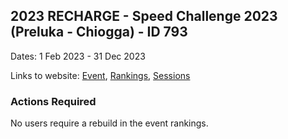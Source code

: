 ## 2023 RECHARGE - Speed Challenge 2023 (Preluka - Chiogga) - ID 793

Dates: 1 Feb 2023 - 31 Dec 2023

Links to website: [Event](https://www.gps-speedsurfing.com/default.aspx?mnu=event&val=793), [Rankings](https://www.gps-speedsurfing.com/default.aspx?mnu=eventranking&val=793), [Sessions](https://www.gps-speedsurfing.com/default.aspx?mnu=eventsessions&val=793)

### Actions Required

No users require a rebuild in the event rankings.

